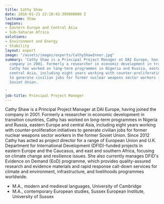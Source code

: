 ```yaml
---
title: Cathy Shaw
date: 2016-01-21 22:18:43.395000000 Z
lastname: Shaw
regions:
- Eastern Europe and Central Asia
- Sub-Saharan Africa
solutions:
- Environment and Energy
- Stability
layout: expert
image: "/assets/images/experts/CathyShawInner.jpg"
summary: 'Cathy Shaw is a Principal Project Manager at DAI Europe, having joined the
  company in 2001. Formerly a researcher in economic development in transition countries,
  Cathy has worked on long-term programmes in Nigeria and Russia, eastern Europe and
  central Asia, including eight years working with counter-proliferation initiatives
  to generate civilian jobs for former nuclear weapons sector workers in the former
  Soviet Union.

'
job-title: Principal Project Manager
---
```


Cathy Shaw is a Principal Project Manager at DAI Europe, having joined the company in 2001. Formerly a researcher in economic development in transition countries, Cathy has worked on long-term programmes in Nigeria and Russia, eastern Europe and central Asia, including eight years working with counter-proliferation initiatives to generate civilian jobs for former nuclear weapons sector workers in the former Soviet Union. Since 2012 Cathy has acted as project director for a range of European Union and U.K. Department for International Development (DFID)-funded projects in eastern Europe and the Caucasus, and east and southern Africa, focusing on climate change and resilience issues. She also currently manages DFID's Evidence on Demand (EoD) programme, which provides quality-assured research and evidence materials and rapid response call-down services for climate and environment, infrastructure, and livelihoods programmes worldwide.

* M.A., modern and medieval languages, University of Cambridge
* M.A., contemporary European studies, Sussex European Institute, University of Sussex
